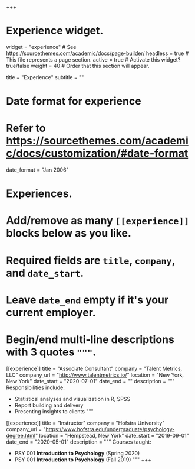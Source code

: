 +++
# Experience widget.
widget = "experience"  # See https://sourcethemes.com/academic/docs/page-builder/
headless = true  # This file represents a page section.
active = true  # Activate this widget? true/false
weight = 40  # Order that this section will appear.

title = "Experience"
subtitle = ""

# Date format for experience
#   Refer to https://sourcethemes.com/academic/docs/customization/#date-format
date_format = "Jan 2006"

# Experiences.
#   Add/remove as many `[[experience]]` blocks below as you like.
#   Required fields are `title`, `company`, and `date_start`.
#   Leave `date_end` empty if it's your current employer.
#   Begin/end multi-line descriptions with 3 quotes `"""`.
[[experience]]
  title = "Associate Consultant"
  company = "Talent Metrics, LLC"
  company_url = "http://www.talentmetrics.io/"
  location = "New York, New York"
  date_start = "2020-07-01"
  date_end = ""
  description = """
  Responsibilities include:
  
  * Statistical analyses and visualization in R, SPSS
  * Report building and delivery
  * Presenting insights to clients 
  """
  
  [[experience]]
  title = "Instructor"
  company = "Hofstra University"
  company_url = "https://www.hofstra.edu/undergraduate/psychology-degree.html"
  location = "Hempstead, New York"
  date_start = "2019-09-01"
  date_end = "2020-05-01"
  description = """
  Courses taught:
  
  * PSY 001 **Introduction to Psychology** (Spring 2020)
  * PSY 001 **Introduction to Psychology** (Fall 2019)
  """
+++
